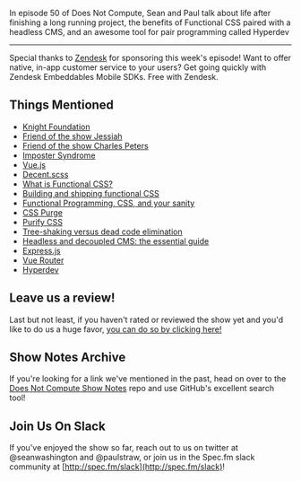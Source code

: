 In episode 50 of Does Not Compute, Sean and Paul talk about life after finishing a long running project, the benefits of Functional CSS paired with a headless CMS, and an awesome tool for pair programming called Hyperdev

---

Special thanks to [Zendesk](https://zendesk.com/doesnotcompute) for sponsoring this week's episode! Want to offer native, in-app customer service to your users? Get going quickly with Zendesk Embeddables Mobile SDKs. Free with Zendesk.

## Things Mentioned

* [Knight Foundation](http://knightfoundation.org)
* [Friend of the show Jessiah](https://twitter.com/jessiahr)
* [Friend of the show Charles Peters](https://charlespeters.net/)
* [Imposter Syndrome](https://en.wikipedia.org/wiki/Impostor_syndrome)
* [Vue.js](http://vuejs.org/)
* [Decent.scss](https://www.npmjs.com/package/decent-scss)
* [What is Functional CSS?](https://www.google.com/search?q=functional+css&rlz=1C5CHFA_enUS701US701&oq=functional+css&aqs=chrome..69i57j69i65j69i60.7660j0j4&sourceid=chrome&ie=UTF-8)
* [Building and shipping functional CSS](https://blog.colepeters.com/building-and-shipping-functional-css/)
* [Functional Programming, CSS, and your sanity](http://www.jon.gold/2015/07/functional-css/)
* [CSS Purge](http://csspurge.com/)
* [Purify CSS](https://github.com/purifycss/purifycss)
* [Tree-shaking versus dead code elimination](https://medium.com/@Rich_Harris/tree-shaking-versus-dead-code-elimination-d3765df85c80)
* [Headless and decoupled CMS: the essential guide](https://www.contentful.com/r/knowledgebase/headless-and-decoupled-cms/)
* [Express.js](https://expressjs.com/)
* [Vue Router](https://github.com/vuejs/vue-router)
* [Hyperdev](http://hyperdev.com/)

## Leave us a review!

Last but not least, if you haven't rated or reviewed the show yet and you'd like to do us a huge favor, [you can do so by clicking here!](https://itunes.apple.com/us/podcast/does-not-compute/id1048731980?mt=2)

## Show Notes Archive

If you're looking for a link we've mentioned in the past, head on over to the [Does Not Compute Show Notes](https://github.com/seanwash/dnccast-show-notes) repo and use GitHub's excellent search tool!

## Join Us On Slack

If you've enjoyed the show so far, reach out to us on twitter at @seanwashington and @paulstraw, or join us in the Spec.fm slack community at [http://spec.fm/slack](http://spec.fm/slack)!
